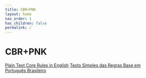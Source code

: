 ```yaml
---
title: CBR+PNK
layout: home
nav_order: 1
has_children: false
permalink: /
---
```


# CBR+PNK

[Plain Text Core Rules in English](/docs/en/index.md)
[Texto Simples das Regras Base em Português Brasileiro](/docs/ptbr/ptbr-index.md)
